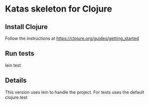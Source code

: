 # Katas skeleton for Clojure

## Install Clojure

Follow the instructions at https://clojure.org/guides/getting_started

## Run tests

lein test

## Details

This version uses lein to handle the project. For tests uses the default clojure.test
